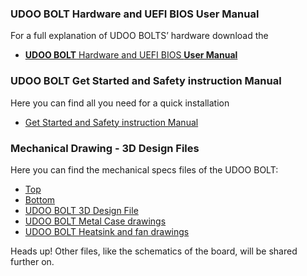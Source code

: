 ### UDOO BOLT Hardware and UEFI BIOS User Manual

For a full explanation of UDOO BOLTS’ hardware download the
* [**UDOO BOLT** Hardware and UEFI BIOS **User Manual**](https://udoo.org/download/files/UDOO_BOLT/Doc/UDOO_BOLT_MANUAL.pdf)

### UDOO BOLT Get Started and Safety instruction Manual

Here you can find all you need for a quick installation
* [Get Started and Safety instruction Manual](https://udoo.org/download/files/UDOO_BOLT/Doc/UDOO_BOLT_get_started_v1.3.pdf)

### Mechanical Drawing - 3D Design Files

Here you can find the mechanical specs files of the UDOO BOLT:

* [Top](https://udoo.org/download/files/UDOO_BOLT/schematics/UDOO_BOLT_TOP_P0C40B10_.pdf)
* [Bottom](https://udoo.org/download/files/UDOO_BOLT/schematics/UDOO_BOLT_BOT_P0C40B20.pdf)
* [UDOO BOLT 3D Design File](https://udoo.org/download/files/UDOO_BOLT/mechanical_specs/UDOO_BOLT_3D_design_RC1.zip)
* [UDOO BOLT Metal Case drawings](https://udoo.org/download/files/UDOO_BOLT/mechanical_specs/UDOO_BOLT_metal_case_drawings.pdf)
* [UDOO BOLT Heatsink and fan drawings](https://udoo.org/download/files/UDOO_BOLT/mechanical_specs/UDOO_BOLT_heatsink_fan_drawings.pdf)



<span class="label label-warning">Heads up!</span> Other files, like the schematics of the board, will be shared further on.
